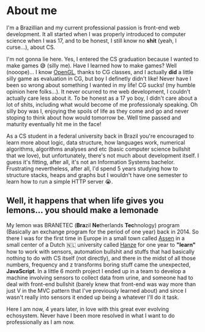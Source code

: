 # About me

I'm a Brazillian and my current professional passion is front-end web development. It all started when I was properly introduced to computer science when I was 17, and to be honest, I still know no **shit** (yeah, I curse...), about CS.

I'm not gonna lie here. Yes, I entered the CS graduation because I wanted to make games 😅 (silly me). Have I learned how to make games? Well (nooope)... I know [OpenGL](https://www.opengl.org/), thanks to CG classes, and I actually __did__ a little silly game as evaluation in CG, but boy I definetly didn't like! Never have I been so wrong about something I wanted in my life! CG sucks! (my humble opinion here folks...). It never ocurred to me web development, I couldn't actually care less about it. To be honest as a 17 yo boy, I didn't care about a lot of shits, including what would become of me professionaly speaking. Oh silly boy was I, enjoying the spoils of life as they come and go and never stoping to think about how would tomorrow be. Well time passed and maturity eventually hit me in the face!

As a CS student in a federal university back in Brazil you're encouraged to learn more about logic, data structure, how languages work, numerical algorithms, algorithms analyses and etc (basic computer science bullshit that we love), but unfortunately, there's not much about development itself. I guess it's fitting, after all, it's not an Information Systems bachelor. Frustrating nevertheless, after all, I'd spend 5 years studying how to structure stacks, heaps and graphs but I wouldn't have one semester to learn how to run a simple HTTP server 😭.

## Well, it happens that when life gives you lemons... you should make a lemonade

My lemon was BRANETEC (**Bra**zil **Ne**therlands **Tec**hnology) program (Basically an exchange program for the period of one year) back in 2014. So there I was for the first time in Europe in a small town called [Assen](https://en.wikipedia.org/wiki/Assen) in a small center of a Dutch 🇳🇱 university called [Hanze](https://www.hanze.nl/eng) for one year to __"learn"__ how to work with sensors, automation bullshit and stuffs that had basically nothing to do with CS itself (not directly), and there in the midst of all those numbers, frequency and z transforms boring stuff came the unexpected, **JavaScript**. In a little 6 month project I ended up in a team to develop a machine involving sensors to collect data from urine, and someone had to deal with front-end bullshit (barely knew that front-end was way more than just V in the MVC pattern that I've previously learned about) and since I wasn't really into sensors it ended up being a whatever I'll do it task.

Here I am now, 4 years later, in love with this great ever evolving echosystem. Never have I been more resolved in what I want to do professionally as I am now.
